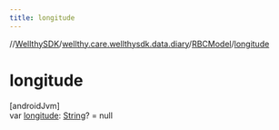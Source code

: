 ```yaml
---
title: longitude
---
```

//[WellthySDK](../../../index.html)/[wellthy.care.wellthysdk.data.diary](../index.html)/[RBCModel](index.html)/[longitude](longitude.html)



# longitude



[androidJvm]\
var [longitude](longitude.html): [String](https://kotlinlang.org/api/latest/jvm/stdlib/kotlin/-string/index.html)? = null




